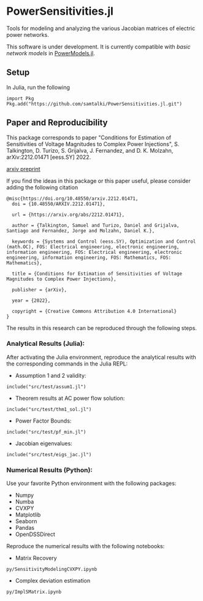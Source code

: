 # PowerSensitivities.jl
Tools for modeling and analyzing the various Jacobian matrices of electric power networks. 


This software is under development. It is currently compatible with *basic network models* in [PowerModels.jl](https://github.com/lanl-ansi/PowerModels.jl).

## Setup
In Julia, run the following
```
import Pkg
Pkg.add("https://github.com/samtalki/PowerSensitivities.jl.git")
```

## Paper and Reproducibility

This package corresponds to paper "Conditions for Estimation of Sensitivities of Voltage Magnitudes to Complex Power Injections", S. Talkington, D. Turizo, S. Grijalva, J. Fernandez, and D. K. Molzahn, arXiv:2212.01471 [eess.SY] 2022.

[arxiv preprint](https://arxiv.org/abs/2212.01471)

If you find the ideas in this package or this paper useful, please consider adding the following citation
```
@misc{https://doi.org/10.48550/arxiv.2212.01471,
  doi = {10.48550/ARXIV.2212.01471},
  
  url = {https://arxiv.org/abs/2212.01471},
  
  author = {Talkington, Samuel and Turizo, Daniel and Grijalva, Santiago and Fernandez, Jorge and Molzahn, Daniel K.},
  
  keywords = {Systems and Control (eess.SY), Optimization and Control (math.OC), FOS: Electrical engineering, electronic engineering, information engineering, FOS: Electrical engineering, electronic engineering, information engineering, FOS: Mathematics, FOS: Mathematics},
  
  title = {Conditions for Estimation of Sensitivities of Voltage Magnitudes to Complex Power Injections},
  
  publisher = {arXiv},
  
  year = {2022},
  
  copyright = {Creative Commons Attribution 4.0 International}
}
```

The results in this research can be reproduced through the following steps. 

### Analytical Results (Julia):

After activating the Julia environment, reproduce the analytical results with the corresponding commands in the Julia REPL:
- Assumption 1 and 2 validity:
```
include("src/test/assum1.jl")
```
- Theorem results at AC power flow solution:
```
include("src/test/thm1_sol.jl")
```
- Power Factor Bounds:
```
include("src/test/pf_min.jl")
```
- Jacobian eigenvalues:
```
include("src/test/eigs_jac.jl")
```

### Numerical Results (Python):
Use your favorite Python environment with the following packages:
- Numpy
- Numba
- CVXPY
- Matplotlib
- Seaborn
- Pandas
- OpenDSSDirect

Reproduce the numerical results with the following notebooks:
- Matrix Recovery
```
py/SensitivityModelingCVXPY.ipynb
```
- Complex deviation estimation
```
py/ImplSMatrix.ipynb
```


